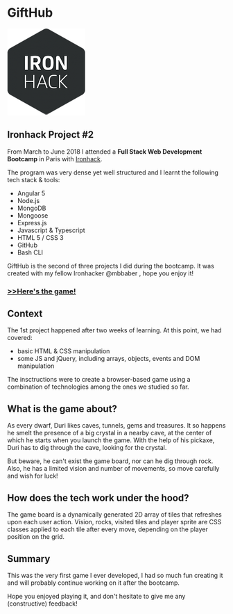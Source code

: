 # Gi**f**tHub

![Ironhack logo](./public/images/ironhack-logo.png)
## Ironhack Project #2
From March to June 2018 I attended a **Full Stack Web Development Bootcamp** in Paris with [Ironhack](http://www.ironhack.com/en).

The program was very dense yet well structured and I learnt the following tech stack & tools:
- Angular 5
- Node.js
- MongoDB
- Mongoose
- Express.js
- Javascript & Typescript
- HTML 5 / CSS 3
- GitHub
- Bash CLI

GiftHub is the second of three projects I did during the bootcamp. It was created with my fellow Ironhacker @mbbaber , hope you enjoy it!

### [>>Here's the game!](https://lucasm-git.github.io/duri-the-dwarf/)


## Context
The 1st project happened after two weeks of learning. At this point, we had covered:
- basic HTML & CSS manipulation
- some JS and jQuery, including arrays, objects, events and DOM manipulation

The insctructions were to create a browser-based game using a combination of technologies among the ones we studied so far.

## What is the game about?
As every dwarf, Duri likes caves, tunnels, gems and treasures. It so happens he smelt the presence of a big crystal in a nearby cave, at the center of which he starts when you launch the game. With the help of his pickaxe, Duri has to dig through the cave, looking for the crystal.

But beware, he can't exist the game board, nor can he dig through rock. Also, he has a limited vision and number of movements, so move carefully and wish for luck!

## How does the tech work under the hood?
The game board is a dynamically generated 2D array of tiles that refreshes upon each user action. Vision, rocks, visited tiles and player sprite are CSS classes applied to each tile after every move, depending on the player position on the grid.

## Summary
This was the very first game I ever developed, I had so much fun creating it and will probably continue working on it after the bootcamp.

Hope you enjoyed playing it, and don't hesitate to give me any (constructive) feedback!
